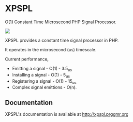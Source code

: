 # XPSPL

O(1) Constant Time Microsecond PHP Signal Processor.

<img src="http://xpspl.prggmr.org/en/xspel/_images/emit_graph_upper.png" />

XPSPL provides a constant time signal processor in PHP.

It operates in the microsecond (us) timescale.

Current performance,

* Emitting a signal - O(1) - 3.5<sub>us</sub>
* Installing a signal - O(1) - 5<sub>us</sub>
* Registering a signal - O(1) - 15<sub>us</sub>
* Complex signal emittions - O(n).

## Documentation

XPSPL's documentation is available at http://xpspl.prggmr.org
